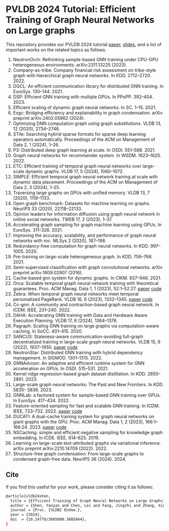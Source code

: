 # PVLDB 2024 Tutorial: Efficient Training of Graph Neural Networks on Large graphs

This repository provides our PVLDB 2024 tutorial [paper](./vldb24tutorialpaper.pdf), [slides](./vldb24tutorialslides.pdf), and a list of important works on the related topics as follows.

1. NeutronOrch: Rethinking sample-based GNN training under CPU-GPU heterogeneous environments. arXiv:2311.13225 (2023).
2. Company-as-tribe: Company financial risk assessment on tribe-style graph with hierarchical graph neural networks. In KDD. 2712–2720. 2022.
3. DGCL: An efficient communication library for distributed GNN training. In EuroSys. 130–144. 2021.
4. DSP: Efficient GNN training with multiple GPUs. In PPoPP. 392–404. 2023.
5. Efficient scaling of dynamic graph neural networks. In SC. 1–15. 2021.
6. Exgc: Bridging efficiency and explainability in graph condensation. arXiv preprint arXiv:2402.05962 (2024).
7. Optimizing DNN computation graph using graph substitutions. VLDB 13, 12 (2020), 2734–2746.
8. STile: Searching hybrid sparse formats for sparse deep learning operators automatically. Proceedings of the ACM on Management of Data 2, 1 (2024), 1–26.
9. P3: Distributed deep graph learning at scale. In OSDI. 551–568. 2021.
10. Graph neural networks for recommender system. In WSDM. 1623–1625. 2022.
11. ETC: Efficient training of temporal graph neural networks over large-scale dynamic graphs. VLDB 17, 5 (2024), 1060–1072.
12. SIMPLE: Efficient temporal graph neural network training at scale with dynamic data placement. Proceedings of the ACM on Management of Data 2, 3 (2024), 1–25.
13. Traversing large graphs on GPUs with unified memory. VLDB 13, 7 (2020), 1119–1133.
14. Open graph benchmark: Datasets for machine learning on graphs. NeurIPS 33 (2020), 22118–22133.
15. Opinion leaders for information diffusion using graph neural network in online social networks. TWEB 17, 2 (2023), 1–37.
16. Accelerating graph sampling for graph machine learning using GPUs. In EuroSys. 311–326. 2021.
17. Improving the accuracy, scalability, and performance of graph neural networks with roc. MLSys 2 (2020), 187–198.
18. Redundancy-free computation for graph neural networks. In KDD. 997–1005. 2020.
19. Pre-training on large-scale heterogeneous graph. In KDD. 756–766. 2021.
20. Semi-supervised classification with graph convolutional networks. arXiv preprint arXiv:1609.02907 (2016).
21. Cache-based gnn system for dynamic graphs. In CIKM. 937–946. 2021.
22. Orca: Scalable temporal graph neural network training with theoretical guarantees. Proc. ACM Manag. Data 1, 1 (2023), 52:1–52:27. [paper](https://dl.acm.org/doi/abs/10.1145/3588737) [code](https://github.com/LuckyLYM/Orca)
23. Zebra: When temporal graph neural networks meet temporal personalized PageRank. VLDB 16, 6 (2023), 1332–1345. [paper](https://www.vldb.org/pvldb/vol16/p1332-li.pdf) [code](https://github.com/LuckyLYM/Zebra)
24. Cc-gnn: A community and contraction-based graph neural network. In ICDM. IEEE, 231–240. 2022.
25. DAHA: Accelerating GNN training with Data and Hardware Aware Execution Planning. VLDB 17, 6 (2024), 1364–1376.
26. Pagraph: Scaling GNN training on large graphs via computation-aware caching. In SoCC. 401–415. 2020.
27. SANCUS: Staleness-aware communication-avoiding full-graph decentralized training in large-scale graph neural networks. VLDB 15, 9 (2022), 1937–1950. [paper](https://vldb.org/pvldb/vol15/p1937-peng.pdf) [code](https://github.com/chenzhao/light-dist-gnn)
28. NeutronStar: Distributed GNN training with hybrid dependency management. In SIGMOD. 1301–1315. 2022.
29. GNNAdvisor: An adaptive and efficient runtime system for GNN acceleration on GPUs. In OSDI. 515–531. 2021.
30. Kernel ridge regression-based graph dataset distillation. In KDD. 2850–2861. 2023.
31. Large-scale graph neural networks: The Past and New Frontiers. In KDD. 5835– 5836. 2023.
32. GNNLab: a factored system for sample-based GNN training over GPUs. In EuroSys. 417–434. 2022. 
33. Feature-oriented sampling for fast and scalable GNN training. In ICDM. IEEE, 723–732. 2022. [paper](https://ieeexplore.ieee.org/document/10027672) [code](https://github.com/initzhang/FOSGNN)
34. DUCATI: A dual-cache training system for graph neural networks on giant graphs with the GPU. Proc. ACM Manag. Data 1, 2 (2023), 166:1–166:24. 2023. [paper](https://dl.acm.org/doi/abs/10.1145/3589311) [code](https://github.com/initzhang/DUCATI_SIGMOD)
35. NSCaching: simple and efficient negative sampling for knowledge graph embedding. In ICDE. IEEE, 614–625. 2019. 
36. Learning on large-scale text-attributed graphs via variational inference. arXiv preprint arXiv:2210.14709 (2022). 2022. 
37. Structure-free graph condensation: From large-scale graphs to condensed graph-free data. NeurIPS 36 (2024). 2024.

## Cite
If you find this useful for your work, please consider citing it as follows:
```bash
@article{vldb24shen,
  title = {Efficient Training of Graph Neural Networks on Large Graphs},
  author = {Shen, Yanyan and Chen, Lei and Fang, Jingzhi and Zhang, Xin and Gao, Shihong and Yin, Hongbo},
  journal = {Proc. {VLDB} Endow.},
  year = {2024},
  doi  = {10.14778/3685800.3685844},
}
```
